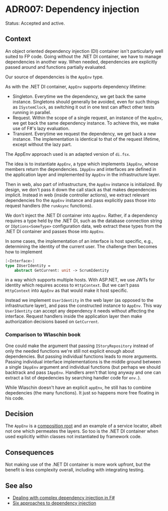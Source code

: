 # ADR007: Dependency injection

Status: Accepted and active.

## Context

An object oriented dependency injection (DI) container isn't particularly well
suited to FP code. Going without the .NET DI container, we have to manage
dependencies in another way. When needed, dependencies are explicitly passed
around and functions partially evaluated.

Our source of dependencies is the `AppEnv` type.

As with the .NET DI container, `AppEnv` supports dependency lifetime:

- Singleton. Everytime we the dependency, we get back the same instance.
  Singletons should generally be avoided, even for such things as
  `ISystemClock`, as switching it out in one test can affect other tests running
  in parallel.
- Request. Within the scope of a single request, an instance of the `AppEnv`, we
  get back the same dependency instance. To achieve this, we make use of F#'s
  lazy evaluation.
- Transient. Everytime we request the dependency, we get back a new instance.
  The implementation is identical to that of the request lifetime, except
  without the lazy part.

The AppEnv approach used is an adapted version of `di.fsx`.

The idea is to instantiate `AppEnv`, a type which implements `IAppEnv`, whose
members return the dependencies. `IAppEnv` and interfaces are defined in the
application layer and implemented by `AppEnv` in the infrastructure layer.

Then in web, also part of infrastructure, the `AppEnv` instance is initialized.
By design, we don't pass it down the call stack as that makes dependencies
implicit. Instead in web (inside controller actions), we extract relevant
dependencies fro the `AppEnv` instance and pass explicitly pass those into
request handlers (the `runAsync` functions).

We don't inject the .NET DI container into `AppEnv`. Rather, if a dependency
requires a type held by the .NET DI, such as the database connection string or
`IOptions<SomeType>` configuration data, web extract these types from the .NET
DI container and passes those into `AppEnv`.

In some cases, the implementation of an interface is host specific, e.g.,
determining the identity of the current user. The challenge then becomes how to
implement

```fsharp
[<Interface>]
type IUserIdentity =
    abstract GetCurrent: unit -> ScrumIdentity

```

in a way which supports multiple hosts. With ASP.NET, we use JWTs for identity
which requires access to `HttpContext`. But we can't pass `HttpContext` into
`AppEnv` as that would make it host specific.

Instead we implement `UserIdentity` in the web layer (as opposed to the
infrastructure layer), and pass the constructed instance to `AppEnv`. This way
`UserIdentity` can accept any dependency it needs without affecting the
interface. Request handlers inside the application layer then make authorization
decisions based on `GetCurrent`.

### Comparison to Wlaschin book

One could make the argument that passing `IStoryRepository` instead of only the
needed functions we're still not explicit enough about dependencies. But passing
individual functions leads to more arguments. Passing individual interface
implementations is the middle ground between a single `IAppEnv` argument and
individual functions (but perhaps we should backtrack and pass `IAppEnv`.
Handlers aren't that long anyway and one can extract a list of depedencies by
searching handler code for `env.`).

While Wlaschin doesn't have an explicit `appEnv`, he still has to combine
depedencies (the many functions). It just so happens more free floating in his
code.

## Decision

The `AppEnv` is a [composition
root](https://blog.ploeh.dk/2011/07/28/CompositionRoot) and an example of a
service locator, albeit not one which permeates the layers. So too is the .NET
DI container when used explicitly within classes not instantiated by framework
code.

## Consequences

Not making use of the .NET DI container is more work upfront, but the benefit is
less complexity overall, including with integrating testing.

## See also

- [Dealing with complex dependency injection in F#](https://www.bartoszsypytkowski.com/dealing-with-complex-dependency-injection-in-f)
- [Six approaches to dependency injection](https://fsharpforfunandprofit.com/posts/dependencies)